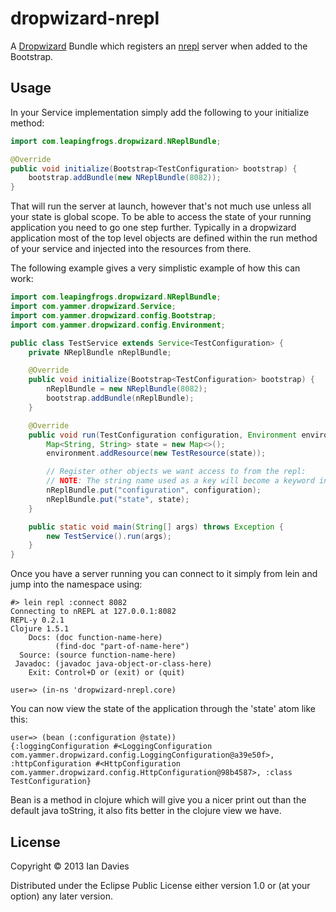 # dropwizard-nrepl

A [Dropwizard](http://dropwizard.codahale.com) Bundle which registers an [nrepl](https://github.com/clojure/tools.nrepl)
server when added to the Bootstrap.

## Usage

In your Service implementation simply add the following to your initialize method:

```java
import com.leapingfrogs.dropwizard.NReplBundle;

@Override
public void initialize(Bootstrap<TestConfiguration> bootstrap) {
    bootstrap.addBundle(new NReplBundle(8082));
}
```

That will run the server at launch, however that's not much use unless all your state is global scope.  To be able to
access the state of your running application you need to go one step further.  Typically in a dropwizard application
most of the top level objects are defined within the run method of your service and injected into the resources from
there.

The following example gives a very simplistic example of how this can work:

```java
import com.leapingfrogs.dropwizard.NReplBundle;
import com.yammer.dropwizard.Service;
import com.yammer.dropwizard.config.Bootstrap;
import com.yammer.dropwizard.config.Environment;

public class TestService extends Service<TestConfiguration> {
    private NReplBundle nReplBundle;

    @Override
    public void initialize(Bootstrap<TestConfiguration> bootstrap) {
        nReplBundle = new NReplBundle(8082);
        bootstrap.addBundle(nReplBundle);
    }

    @Override
    public void run(TestConfiguration configuration, Environment environment) throws Exception {
        Map<String, String> state = new Map<>();
        environment.addResource(new TestResource(state));

        // Register other objects we want access to from the repl:
        // NOTE: The string name used as a key will become a keyword in the repl's state map
        nReplBundle.put("configuration", configuration);
        nReplBundle.put("state", state);
    }

    public static void main(String[] args) throws Exception {
        new TestService().run(args);
    }
}
```

Once you have a server running you can connect to it simply from lein and jump into the namespace using:

```
#> lein repl :connect 8082
Connecting to nREPL at 127.0.0.1:8082
REPL-y 0.2.1
Clojure 1.5.1
    Docs: (doc function-name-here)
          (find-doc "part-of-name-here")
  Source: (source function-name-here)
 Javadoc: (javadoc java-object-or-class-here)
    Exit: Control+D or (exit) or (quit)

user=> (in-ns 'dropwizard-nrepl.core)
```

You can now view the state of the application through the 'state' atom like this:

```
user=> (bean (:configuration @state))
{:loggingConfiguration #<LoggingConfiguration com.yammer.dropwizard.config.LoggingConfiguration@a39e50f>, :httpConfiguration #<HttpConfiguration com.yammer.dropwizard.config.HttpConfiguration@98b4587>, :class TestConfiguration}
```

Bean is a method in clojure which will give you a nicer print out than the default java toString, it also fits better in the clojure view we have.


## License

Copyright © 2013 Ian Davies

Distributed under the Eclipse Public License either version 1.0 or (at
your option) any later version.
